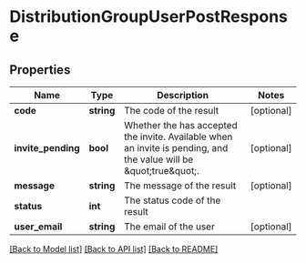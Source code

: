# DistributionGroupUserPostResponse

## Properties
Name | Type | Description | Notes
------------ | ------------- | ------------- | -------------
**code** | **string** | The code of the result | [optional] 
**invite_pending** | **bool** | Whether the has accepted the invite. Available when an invite is pending, and the value will be \&quot;true\&quot;. | [optional] 
**message** | **string** | The message of the result | [optional] 
**status** | **int** | The status code of the result | 
**user_email** | **string** | The email of the user | [optional] 

[[Back to Model list]](../README.md#documentation-for-models) [[Back to API list]](../README.md#documentation-for-api-endpoints) [[Back to README]](../README.md)


